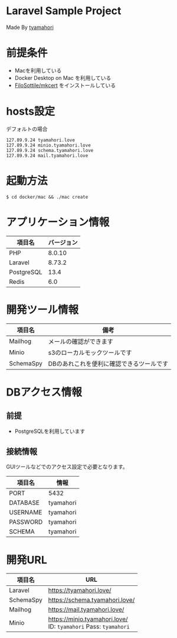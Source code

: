 # Laravel Sample Project

Made By [tyamahori](https://twitter.com/tyamahori)

# 前提条件

- Macを利用している
- Docker Desktop on Mac を利用している
- [FiloSottile/mkcert](https://github.com/FiloSottile/mkcert) をインストールしている

# hosts設定

デフォルトの場合

```
127.89.9.24 tyamahori.love
127.89.9.24 minio.tyamahori.love
127.89.9.24 schema.tyamahori.love
127.89.9.24 mail.tyamahori.love 
```

# 起動方法
```shell
$ cd docker/mac && ./mac create
```

# アプリケーション情報
| 項目名     | バージョン |
| ---------- | ------     |
| PHP        | 8.0.10     |
| Laravel    | 8.73.2     |
| PostgreSQL | 13.4       |
| Redis      | 6.0        |

# 開発ツール情報
| 項目名    | 備考 |
| ----      | ---- |
| Mailhog   | メールの確認ができます |
| Minio     | s3のローカルモックツールです |
| SchemaSpy | DBのあれこれを便利に確認できるツールです |


# DBアクセス情報

## 前提
- PostgreSQLを利用しています

## 接続情報
GUIツールなどでのアクセス設定で必要となります。

| 項目名   | 情報      |
| ----     | ----      |
| PORT     | 5432      |
| DATABASE | tyamahori |
| USERNAME | tyamahori |
| PASSWORD | tyamahori |
| SCHEMA   | tyamahori |

# 開発URL

| 項目名    | URL  |
| ----      | ---- |
| Laravel   | https://tyamahori.love/  |
| SchemaSpy | https://schema.tyamahori.love/  |
| Mailhog   | https://mail.tyamahori.love/  |
| Minio     | https://minio.tyamahori.love/ <br> ID: `tyamahori` Pass: `tyamahori` |
